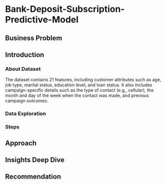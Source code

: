 # Bank-Deposit-Subscription-Predictive-Model

## Business Problem

## Introduction
### About Dataset
The dataset contains 21 features, including customer attributes such as age, job type, marital status, education level, and loan status. It also includes campaign-specific details such as the type of contact (e.g., cellular), the month and day of the week when the contact was made, and previous campaign outcomes.
### Data Exploration
### Steps
## Approach
## Insights Deep Dive
## Recommendation
